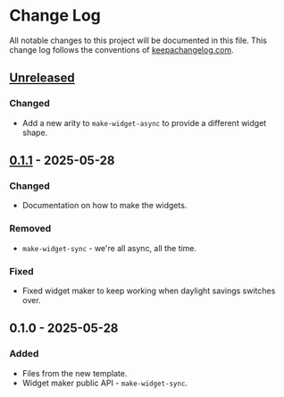 # Change Log
All notable changes to this project will be documented in this file. This change log follows the conventions of [keepachangelog.com](http://keepachangelog.com/).

## [Unreleased]
### Changed
- Add a new arity to `make-widget-async` to provide a different widget shape.

## [0.1.1] - 2025-05-28
### Changed
- Documentation on how to make the widgets.

### Removed
- `make-widget-sync` - we're all async, all the time.

### Fixed
- Fixed widget maker to keep working when daylight savings switches over.

## 0.1.0 - 2025-05-28
### Added
- Files from the new template.
- Widget maker public API - `make-widget-sync`.

[Unreleased]: https://sourcehost.site/your-name/trintrack_server/compare/0.1.1...HEAD
[0.1.1]: https://sourcehost.site/your-name/trintrack_server/compare/0.1.0...0.1.1
